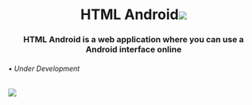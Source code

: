 <h1 align="center"> HTML Android<img src="https://img.icons8.com/color/25/000000/android-os.png"/> </h1>
<h3 align="center"> HTML Android is a web application where you can use a Android interface online </h3>
<h6> • Under Development </h6>
<img src="https://user-images.githubusercontent.com/87514488/136426740-39af78a5-05d1-47cf-a776-fb861dff1af2.png">

